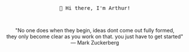 <!-- HEADER -->
<p align="center">
  <samp>
    👋 Hi there, I'm Arthur!
  </samp>
</p>

<!-- QUOTE -->
<br>
<p align="center">
"No one does when they begin, ideas dont come out fully formed,<br> they only become clear as you work on that. you just have to get started"
<br>
― Mark Zuckerberg
</p>
<br>
